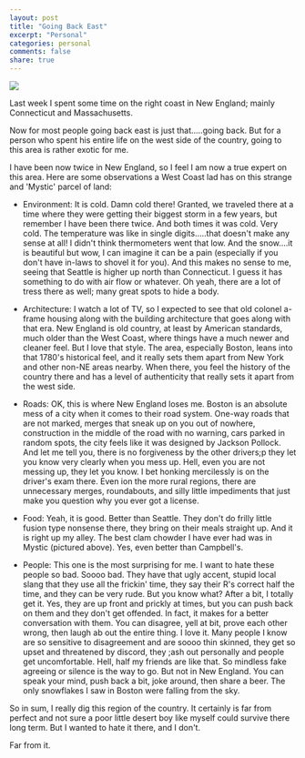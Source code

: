 ```yaml
---
layout: post
title: "Going Back East"
excerpt: "Personal"
categories: personal
comments: false
share: true
---
```



![](https://newenglandwithlove.com/wp-content/uploads/2019/10/Mystic-Connecticut-New-England-water-sailboat-summer-red-building-bigstock-Mystic-Ct-Usa-July-268175542-1024x682.webp)



Last week I spent some time on the right coast in New England; mainly Connecticut and Massachusetts.

Now for most people going back east is just that.....going back. But for a person who spent his entire life on the west side of the country, going to this area is rather exotic for me. 

I have been now twice in New England, so I feel I am now a true expert on this area. Here are some observations a West Coast lad has on this strange and 'Mystic' parcel of land:


- Environment: It is cold. Damn cold there! Granted, we traveled there at a time where they were getting their biggest storm in a few years, but remember I have been there twice. And both times it was cold. Very cold. The temperature was like in single digits.....that doesn't make any sense at all! I didn't think thermometers went that low. And the snow....it is beautiful but wow, I can imagine it can be a pain (especially if you don't have in-laws to shovel it for you). And this makes no sense to me, seeing that Seattle is higher up north than Connecticut. I guess it has something to do with air flow or whatever. Oh yeah, there are a lot of tress there as well; many great spots to hide a body.


- Architecture: I watch a lot of TV, so I expected to see that old colonel a-frame housing along with the building architecture that goes along with that era. New England is old country, at least by American standards, much older than the West Coast, where things have a much newer and cleaner feel. But I love that style. The area, especially Boston, leans into that 1780's historical feel, and it really sets them apart from New York and other non-NE areas nearby. When there, you feel the history of the country there and has a level of authenticity that really sets it apart from the west side.  




- Roads: OK, this is where New England loses me. Boston is an absolute mess of a city when it comes to their road system. One-way roads that are not marked, merges that sneak up on you out of nowhere, construction in the middle of the road with no warning, cars parked in random spots, the city feels like it was designed by Jackson Pollock. And let me tell you, there is no forgiveness by the other drivers;p they let you know very clearly when you mess up. Hell, even you are not messing up, they let you know. I bet honking mercilessly is on the driver's exam there. Even ion the more rural regions, there are unnecessary merges, roundabouts, and silly little impediments that just make you question why you ever got a license.


- Food: Yeah, it is good. Better than Seattle. They don't do frilly little fusion type nonsense there, they bring on their meals straight up. And it is right up my alley. The best clam chowder I have ever had was in Mystic (pictured above). Yes, even better than Campbell's. 


- People: This one is the most surprising for me. I want to hate these people so bad. Soooo bad. They have that ugly accent, stupid local slang that they use all the frickin' time, they say their R's correct half the time, and they can be very rude. But you know what? After a bit, I totally get it. Yes, they are up front and prickly at times, but you can push back on them and they don't get offended. In fact, it makes for a better conversation with them. You can disagree, yell at bit, prove each other wrong, then laugh ab out the entire thing. I love it. Many people I know are so sensitive to disagreement and are soooo thin skinned, they get so upset and threatened by discord, they ;ash out personally and people get uncomfortable. Hell, half my friends are like that. So mindless fake agreeing or silence is the way to go. But not in New England. You can speak your mind, push back a bit, joke around, then share a beer. The only snowflakes I saw in Boston were falling from the sky. 

So in sum, I really dig this region of the country. It certainly is far from perfect and not sure a poor little desert boy like myself could survive there long term. But I wanted to hate it there, and I don't.


Far from it.






